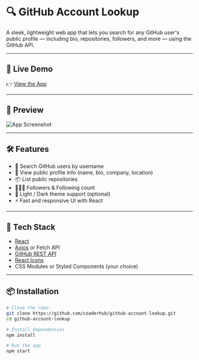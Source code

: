 # 🔍 GitHub Account Lookup

A sleek, lightweight web app that lets you search for any GitHub user's public profile — including bio, repositories, followers, and more — using the GitHub API.

---

## 🚀 Live Demo

👉 [View the App](https://your-deployed-site-url.com)

---

## 📸 Preview

![App Screenshot](https://yourdomain.com/preview-image.png)

---

## 🛠 Features

- 🔎 Search GitHub users by username
- 📄 View public profile info (name, bio, company, location)
- 📦 List public repositories
- 🧑‍🤝‍🧑 Followers & Following count
- 🌙 Light / Dark theme support (optional)
- ⚡ Fast and responsive UI with React

---

## 🧰 Tech Stack

- [React](https://reactjs.org/)
- [Axios](https://axios-http.com/) or Fetch API
- [GitHub REST API](https://docs.github.com/en/rest)
- [React Icons](https://react-icons.github.io/react-icons/)
- CSS Modules or Styled Components (your choice)

---

## 📦 Installation

```bash
# Clone the repo
git clone https://github.com/coaderhub/github-account-lookup.git
cd github-account-lookup

# Install dependencies
npm install

# Run the app
npm start
